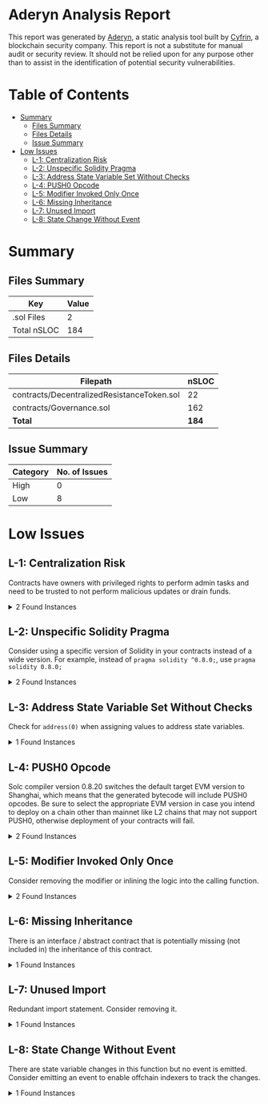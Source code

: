 # Aderyn Analysis Report

This report was generated by [Aderyn](https://github.com/Cyfrin/aderyn), a static analysis tool built by [Cyfrin](https://cyfrin.io), a blockchain security company. This report is not a substitute for manual audit or security review. It should not be relied upon for any purpose other than to assist in the identification of potential security vulnerabilities.
# Table of Contents

- [Summary](#summary)
  - [Files Summary](#files-summary)
  - [Files Details](#files-details)
  - [Issue Summary](#issue-summary)
- [Low Issues](#low-issues)
  - [L-1: Centralization Risk](#l-1-centralization-risk)
  - [L-2: Unspecific Solidity Pragma](#l-2-unspecific-solidity-pragma)
  - [L-3: Address State Variable Set Without Checks](#l-3-address-state-variable-set-without-checks)
  - [L-4: PUSH0 Opcode](#l-4-push0-opcode)
  - [L-5: Modifier Invoked Only Once](#l-5-modifier-invoked-only-once)
  - [L-6: Missing Inheritance](#l-6-missing-inheritance)
  - [L-7: Unused Import](#l-7-unused-import)
  - [L-8: State Change Without Event](#l-8-state-change-without-event)


# Summary

## Files Summary

| Key | Value |
| --- | --- |
| .sol Files | 2 |
| Total nSLOC | 184 |


## Files Details

| Filepath | nSLOC |
| --- | --- |
| contracts/DecentralizedResistanceToken.sol | 22 |
| contracts/Governance.sol | 162 |
| **Total** | **184** |


## Issue Summary

| Category | No. of Issues |
| --- | --- |
| High | 0 |
| Low | 8 |


# Low Issues

## L-1: Centralization Risk

Contracts have owners with privileged rights to perform admin tasks and need to be trusted to not perform malicious updates or drain funds.

<details><summary>2 Found Instances</summary>


- Found in contracts/DecentralizedResistanceToken.sol [Line: 8](contracts/DecentralizedResistanceToken.sol#L8)

	```solidity
	contract DecentralizedResistanceToken is ERC20, Ownable(msg.sender) {
	```

- Found in contracts/DecentralizedResistanceToken.sol [Line: 15](contracts/DecentralizedResistanceToken.sol#L15)

	```solidity
	    function setVotingContract(address _votingContract) external onlyOwner {
	```

</details>



## L-2: Unspecific Solidity Pragma

Consider using a specific version of Solidity in your contracts instead of a wide version. For example, instead of `pragma solidity ^0.8.0;`, use `pragma solidity 0.8.0;`

<details><summary>2 Found Instances</summary>


- Found in contracts/DecentralizedResistanceToken.sol [Line: 2](contracts/DecentralizedResistanceToken.sol#L2)

	```solidity
	pragma solidity ^0.8.19;
	```

- Found in contracts/Governance.sol [Line: 2](contracts/Governance.sol#L2)

	```solidity
	pragma solidity ^0.8.19;
	```

</details>



## L-3: Address State Variable Set Without Checks

Check for `address(0)` when assigning values to address state variables.

<details><summary>1 Found Instances</summary>


- Found in contracts/DecentralizedResistanceToken.sol [Line: 16](contracts/DecentralizedResistanceToken.sol#L16)

	```solidity
	        votingContract = _votingContract;
	```

</details>



## L-4: PUSH0 Opcode

Solc compiler version 0.8.20 switches the default target EVM version to Shanghai, which means that the generated bytecode will include PUSH0 opcodes. Be sure to select the appropriate EVM version in case you intend to deploy on a chain other than mainnet like L2 chains that may not support PUSH0, otherwise deployment of your contracts will fail.

<details><summary>2 Found Instances</summary>


- Found in contracts/DecentralizedResistanceToken.sol [Line: 2](contracts/DecentralizedResistanceToken.sol#L2)

	```solidity
	pragma solidity ^0.8.19;
	```

- Found in contracts/Governance.sol [Line: 2](contracts/Governance.sol#L2)

	```solidity
	pragma solidity ^0.8.19;
	```

</details>



## L-5: Modifier Invoked Only Once

Consider removing the modifier or inlining the logic into the calling function.

<details><summary>2 Found Instances</summary>


- Found in contracts/Governance.sol [Line: 59](contracts/Governance.sol#L59)

	```solidity
	    modifier doesProposalExist(uint256 proposalId) {
	```

- Found in contracts/Governance.sol [Line: 73](contracts/Governance.sol#L73)

	```solidity
	    modifier checkIfQueueIsFull() {
	```

</details>



## L-6: Missing Inheritance

There is an interface / abstract contract that is potentially missing (not included in) the inheritance of this contract.

<details><summary>1 Found Instances</summary>


- Found in contracts/Governance.sol [Line: 6](contracts/Governance.sol#L6)

	Is this contract supposed to implement an interface? Consider extending one of the following: IGovernance
	```solidity
	contract Governance {
	```

</details>



## L-7: Unused Import

Redundant import statement. Consider removing it.

<details><summary>1 Found Instances</summary>


- Found in contracts/DecentralizedResistanceToken.sol [Line: 6](contracts/DecentralizedResistanceToken.sol#L6)

	```solidity
	import { console2 } from "../lib/forge-std/src/console2.sol";
	```

</details>



## L-8: State Change Without Event

There are state variable changes in this function but no event is emitted. Consider emitting an event to enable offchain indexers to track the changes.

<details><summary>1 Found Instances</summary>


- Found in contracts/DecentralizedResistanceToken.sol [Line: 15](contracts/DecentralizedResistanceToken.sol#L15)

	```solidity
	    function setVotingContract(address _votingContract) external onlyOwner {
	```

</details>



